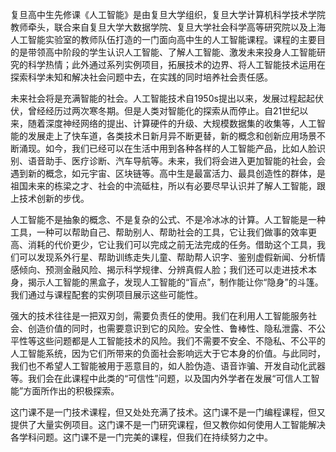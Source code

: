 复旦高中生先修课《人工智能》是由复旦大学组织，复旦大学计算机科学技术学院教师牵头，联合来自复旦大学大数据学院、复旦大学社会科学高等研究院以及上海人工智能实验室的教师队伍打造的一门面向高中生的人工智能课程。课程的主要目的是带领高中阶段的学生认识人工智能、了解人工智能、激发未来投身人工智能研究的科学热情；此外通过系列实例项目，拓展技术的边界、将人工智能技术运用在探索科学未知和解决社会问题中去，在实践的同时培养社会责任感。

未来社会将是充满智能的社会。人工智能技术自1950s提出以来，发展过程起起伏伏，曾经经历过两次寒冬期。但是人类对智能化的探索从而停止。自21世纪以来，随着深度神经网络的提出、计算硬件的升级、大规模数据集的收集等，人工智能的发展走上了快车道，各类技术日新月异不断更替，新的概念和创新应用场景不断涌现。如今，我们已经可以在生活中用到各种各样的人工智能产品，比如人脸识别、语音助手、医疗诊断、汽车导航等。未来，我们将会进入更加智能的社会，会遇到新的概念，如元宇宙、区块链等。高中生是最富活力、最具创造性的群体，是祖国未来的栋梁之才、社会的中流砥柱，所以有必要尽早认识并了解人工智能，跟上技术创新的步伐。

人工智能不是抽象的概念、不是复杂的公式、不是冷冰冰的计算。人工智能是一种工具，一种可以帮助自己、帮助别人、帮助社会的工具，它让我们做事的效率更高、消耗的代价更少，它让我们可以完成之前无法完成的任务。借助这个工具，我们可以发现系外行星、帮助训练走失儿童、帮助帮人识字、鉴别虚假新闻、分析情感倾向、预测金融风险、揭示科学规律、分辨真假人脸；我们还可以走进技术本身，揭示人工智能的黑盒子，发现人工智能的“盲点”，制作能让你“隐身”的斗篷。我们通过与课程配套的实例项目展示这些可能性。

强大的技术往往是一把双刃剑，需要负责任的使用。我们在利用人工智能服务社会、创造价值的同时，也需要意识到它的风险。安全性、鲁棒性、隐私泄露、不公平性等这些问题都是人工智能技术的风险。我们不需要不安全、不隐私、不公平的人工智能系统，因为它们所带来的负面社会影响远大于它本身的价值。与此同时，我们也不希望人工智能被用于恶意目的，如人脸伪造、语音诈骗、开发自动化武器等。我们会在此课程中此类的“可信性”问题，以及国内外学者在发展“可信人工智能”方面所作出的积极探索。

这门课不是一门技术课程，但又处处充满了技术。这门课不是一门编程课程，但又提供了大量实例项目。这门课不是一门研究课程，但又教你如何使用人工智能解决各学科问题。这门课不是一门完美的课程，但我们在持续努力之中。